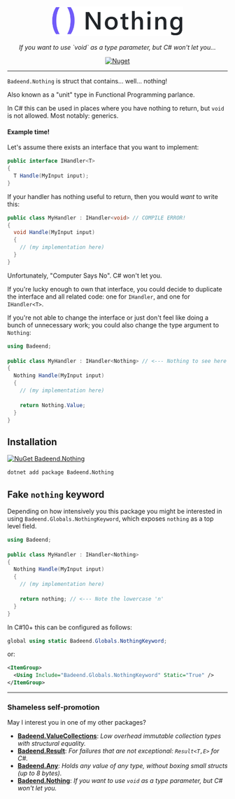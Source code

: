<p align="center">
  <img src="./docs/images/logo.png" alt="Nothing" width="300"/>
</p>

<p align="center">
  <em>If you want to use `void` as a type parameter, but C# won't let you...</em>
</p>

<p align="center">
  <a href="https://www.nuget.org/packages/Badeend.Nothing"><img src="https://img.shields.io/nuget/v/Badeend.Nothing" alt="Nuget"/></a>
</p>

---

`Badeend.Nothing` is struct that contains... well... nothing!

Also known as a "unit" type in Functional Programming parlance. 

In C# this can be used in places where you have nothing to return, but `void` is not allowed. Most notably: generics.

#### Example time!

Let's assume there exists an interface that you want to implement:

```cs
public interface IHandler<T>
{
  T Handle(MyInput input);
}
```

If your handler has nothing useful to return, then you would _want_ to write this:

```cs
public class MyHandler : IHandler<void> // COMPILE ERROR!
{
  void Handle(MyInput input)
  {
    // (my implementation here)
  }
}
```

Unfortunately, "Computer Says No". C# won't let you.

If you're lucky enough to own that interface, you could decide to duplicate the interface and all related code: one for `IHandler`, and one for `IHandler<T>`.

If you're not able to change the interface or just don't feel like doing a bunch of unnecessary work; you could also change the type argument to `Nothing`:

```cs
using Badeend;

public class MyHandler : IHandler<Nothing> // <--- Nothing to see here
{
  Nothing Handle(MyInput input)
  {
    // (my implementation here)

    return Nothing.Value;
  }
}
```

## Installation

[![NuGet Badeend.Nothing](https://img.shields.io/nuget/v/Badeend.Nothing?label=Badeend.Nothing)](https://www.nuget.org/packages/Badeend.Nothing)

```sh
dotnet add package Badeend.Nothing
```

## Fake `nothing` keyword

Depending on how intensively you this package you might be interested in using `Badeend.Globals.NothingKeyword`, which exposes `nothing` as a top level field.

```cs
using Badeend;

public class MyHandler : IHandler<Nothing>
{
  Nothing Handle(MyInput input)
  {
    // (my implementation here)

    return nothing; // <--- Note the lowercase 'n'
  }
}
```

In C#10+ this can be configured as follows:

```cs
global using static Badeend.Globals.NothingKeyword;
```

or:

```xml
<ItemGroup>
  <Using Include="Badeend.Globals.NothingKeyword" Static="True" />
</ItemGroup>
```

---

### Shameless self-promotion

May I interest you in one of my other packages?

- **[Badeend.ValueCollections](https://badeend.github.io/ValueCollections/)**: _Low overhead immutable collection types with structural equality._
- **[Badeend.Result](https://badeend.github.io/Result/)**: _For failures that are not exceptional: `Result<T,E>` for C#._
- **[Badeend.Any](https://badeend.github.io/Any/)**: _Holds any value of any type, without boxing small structs (up to 8 bytes)._
- **[Badeend.Nothing](https://github.com/badeend/Nothing)**: _If you want to use `void` as a type parameter, but C# won't let you._